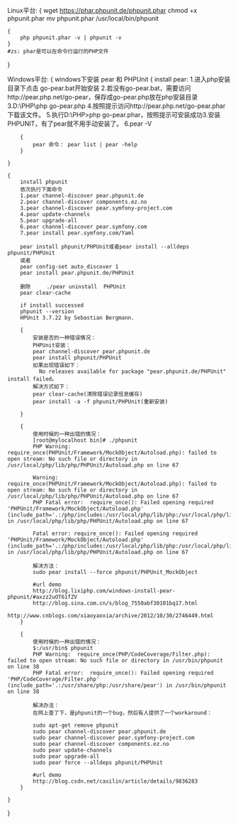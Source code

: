
Linux平台:
{
	wget https://phar.phpunit.de/phpunit.phar
	chmod +x phpunit.phar
	mv phpunit.phar /usr/local/bin/phpunit

	{
		php phpunit.phar -v | phpunit -v
	}
	#zs: phar是可以在命令行运行的PHP文件
}


Windows平台:
{
	windows下安装 pear 和 PHPUnit
	{
		install pear:
		1.进入php安装目录下点击 go-pear.bat开始安装
		2.若没有go-pear.bat，需要访问http://pear.php.net/go-pear，保存成go-pear.php放在php安装目录
		3.D:\PHP\php go-pear.php
		4.按照提示访问http://pear.php.net/go-pear.phar 下载该文件。
		5.执行D:\PHP>php go-pear.phar，按照提示可安装成功3.安装PHPUNIT，有了pear就不用手动安装了。
		6.pear -V

		{
			pear 命令： pear list | pear -help
		}

	}

	{
		install phpunit
		依次执行下面命令
		1.pear channel-discover pear.phpunit.de
		2.pear channel-discover components.ez.no
		3.pear channel-discover pear.symfony-project.com
		4.pear update-channels
		5.pear upgrade-all
		6.pear channel-discover pear.symfony.com
		7.pear install pear.symfony.com/Yaml

		pear install phpunit/PHPUnit或者pear install --alldeps phpunit/PHPUnit
		或者
		pear config-set auto_discover 1 
		pear install pear.phpunit.de/PHPUnit

		删除     ./pear uninstall  PHPUnit
		pear clear-cache
		
		if install successed
		phpunit --version
		HPUnit 3.7.22 by Sebastian Bergmann.
		
		{
			安装是否的一种错误情况：
			PHPUnit安装：
			pear channel-discover pear.phpunit.de
		    pear install phpunit/PHPUnit
		    如果出现错误如下：
			  No releases available for package "pear.phpunit.de/PHPUnit" install failed。
		    解决方式如下：
		    pear clear-cache(清除错误记录信息缓存)
		    pear install -a -f phpunit/PHPUnit(重新安装)

		}

		{
			使用时候的一种出错的情况：
			[root@mylocalhost bin]# ./phpunit
			PHP Warning:  require_once(PHPUnit/Framework/MockObject/Autoload.php): failed to open stream: No such file or directory in /usr/local/php/lib/php/PHPUnit/Autoload.php on line 67

			Warning: require_once(PHPUnit/Framework/MockObject/Autoload.php): failed to open stream: No such file or directory in /usr/local/php/lib/php/PHPUnit/Autoload.php on line 67
			PHP Fatal error:  require_once(): Failed opening required 'PHPUnit/Framework/MockObject/Autoload.php' (include_path='.:/php/includes:/usr/local/php/lib/php:/usr/local/php/lib/php/PHPUnit') in /usr/local/php/lib/php/PHPUnit/Autoload.php on line 67

			Fatal error: require_once(): Failed opening required 'PHPUnit/Framework/MockObject/Autoload.php' (include_path='.:/php/includes:/usr/local/php/lib/php:/usr/local/php/lib/php/PHPUnit') in /usr/local/php/lib/php/PHPUnit/Autoload.php on line 67

			解决方法：
			sudo pear install --force phpunit/PHPUnit_MockObject

			#url demo
			http://blog.lixiphp.com/windows-install-pear-phpunit/#axzz2uOT61fZV
			http://blog.sina.com.cn/s/blog_7550abf30101bq17.html
			http://www.cnblogs.com/xiaoyaoxia/archive/2012/10/30/2746449.html
		}

		{
			使用时候的一种出错的情况：
			$:/usr/bin$ phpunit
			PHP Warning:  require_once(PHP/CodeCoverage/Filter.php): failed to open stream: No such file or directory in /usr/bin/phpunit on line 38
			PHP Fatal error:  require_once(): Failed opening required 'PHP/CodeCoverage/Filter.php' (include_path='.:/usr/share/php:/usr/share/pear') in /usr/bin/phpunit on line 38

			解决办法：
			在网上查了下，是phpunit的一个bug，然后有人提供了一个workaround：

			sudo apt-get remove phpunit
			sudo pear channel-discover pear.phpunit.de
			sudo pear channel-discover pear.symfony-project.com
			sudo pear channel-discover components.ez.no
			sudo pear update-channels
			sudo pear upgrade-all
			sudo pear force --alldeps phpunit/PHPUnit

			#url demo
			http://blog.csdn.net/casilin/article/details/9836283
		}

	}
}



